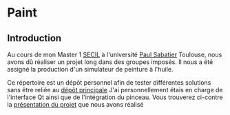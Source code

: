 # Paint

## Introduction

Au cours de mon Master 1 [SECIL](https://secil.univ-tlse3.fr/) à l'université [Paul Sabatier](https://www.univ-tlse3.fr/) Toulouse,
nous avons dû réaliser un projet long dans des groupes imposés. Il nous a été assigné la production d'un simulateur de peinture à l'huile.

Ce répertoire est un dépôt personnel afin de tester différentes solutions sans être reliée au [dépôt principale](https://github.com/AntoineLafon/OilPaintingSimulation)
J'ai personnellement étais en charge de l'interface Qt ainsi que de l'intégration du pinceau.
Vous trouverez ci-contre la [présentation du projet](https://docs.google.com/presentation/d/1-I9aQwVSljmZMZ-TRP-vGT_kZwdF5gKWc2cMnX3uRZA/edit#slide=id.p) que nous avons réalisé
